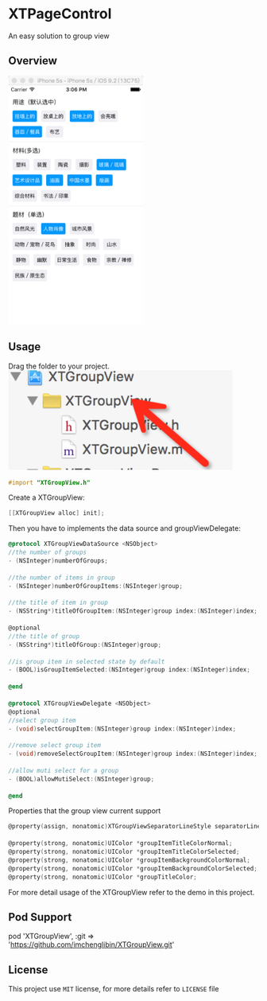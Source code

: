 # XTPageControl
An easy solution to group view

## Overview
<img height=500 src="https://github.com/imchenglibin/XTGroupView/blob/master/Images/Demo.png">

## Usage
Drag the folder to your project.<br>
<img height=200 src="https://github.com/imchenglibin/XTGroupView/blob/master/Images/Folder.png">

```objective-c
#import "XTGroupView.h"
```

Create a XTGroupView: <br>
```objective-c
[[XTGroupView alloc] init];
```
Then you have to implements the data source and groupViewDelegate:<br>
```objective-c
@protocol XTGroupViewDataSource <NSObject>
//the number of groups
- (NSInteger)numberOfGroups;

//the number of items in group
- (NSInteger)numberOfGroupItems:(NSInteger)group;

//the title of item in group
- (NSString*)titleOfGroupItem:(NSInteger)group index:(NSInteger)index;

@optional
//the title of group
- (NSString*)titleOfGroup:(NSInteger)group;

//is group item in selected state by default
- (BOOL)isGroupItemSelected:(NSInteger)group index:(NSInteger)index;

@end

@protocol XTGroupViewDelegate <NSObject>
@optional
//select group item
- (void)selectGroupItem:(NSInteger)group index:(NSInteger)index;

//remove select group item
- (void)removeSelectGroupItem:(NSInteger)group index:(NSInteger)index;

//allow muti select for a group
- (BOOL)allowMutiSelect:(NSInteger)group;

@end
```

Properties that the group view current support<br/>

```objective-c
@property(assign, nonatomic)XTGroupViewSeparatorLineStyle separatorLineStyle;

@property(strong, nonatomic)UIColor *groupItemTitleColorNormal;
@property(strong, nonatomic)UIColor *groupItemTitleColorSelected;
@property(strong, nonatomic)UIColor *groupItemBackgroundColorNormal;
@property(strong, nonatomic)UIColor *groupItemBackgroundColorSelected;
@property(strong, nonatomic)UIColor *groupTitleColor;
```

For more detail usage of the XTGroupView refer to the demo in this project.

## Pod Support
pod 'XTGroupView', :git => 'https://github.com/imchenglibin/XTGroupView.git'

## License
This project use `MIT` license, for more details refer to `LICENSE` file
